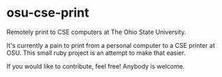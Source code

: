 osu-cse-print
=============

Remotely print to CSE computers at The Ohio State University.

It's currently a pain to print from a personal computer to a CSE printer at OSU.
This small ruby project is an attempt to make that easier.

If you would like to contribute, feel free! Anybody is welcome.
